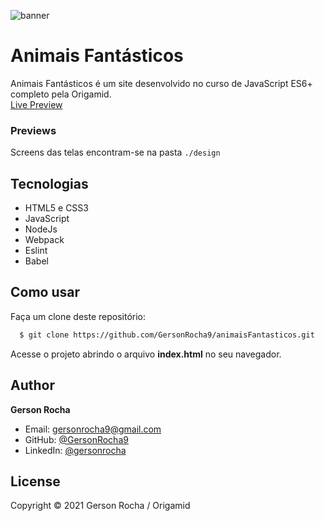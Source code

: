 ![banner](https://github.com/GersonRocha9/animaisFantasticos/blob/master/design/mockup.gif)

# Animais Fantásticos

Animais Fantásticos é um site desenvolvido no curso de JavaScript ES6+ completo pela Origamid.
<br>
<a href="#">Live Preview</a>

### Previews

Screens das telas encontram-se na pasta `./design`

## Tecnologias

- HTML5 e CSS3
- JavaScript
- NodeJs
- Webpack
- Eslint
- Babel

## Como usar

Faça um clone deste repositório:

```sh
  $ git clone https://github.com/GersonRocha9/animaisFantasticos.git
```

Acesse o projeto abrindo o arquivo **index.html** no seu navegador.

## Author

**Gerson Rocha**

- Email: gersonrocha9@gmail.com
- GitHub: [@GersonRocha9](https://github.com/GersonRocha9)
- LinkedIn: [@gersonrocha](https://linkedin.com/in/gersonrocha)

## License

Copyright © 2021 Gerson Rocha / Origamid
